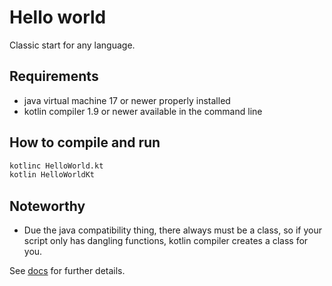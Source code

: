 # Hello world

 Classic start for any language.

## Requirements

- java virtual machine 17 or newer properly installed
- kotlin compiler 1.9 or newer available in the command line

## How to compile and run

```bash
kotlinc HelloWorld.kt
kotlin HelloWorldKt
```

## Noteworthy

- Due the java compatibility thing, there always must be a class, so if your
  script only has dangling functions, kotlin compiler creates a class for you.

See [docs](../../docs/0011-kotlin-basics.md) for further details.

